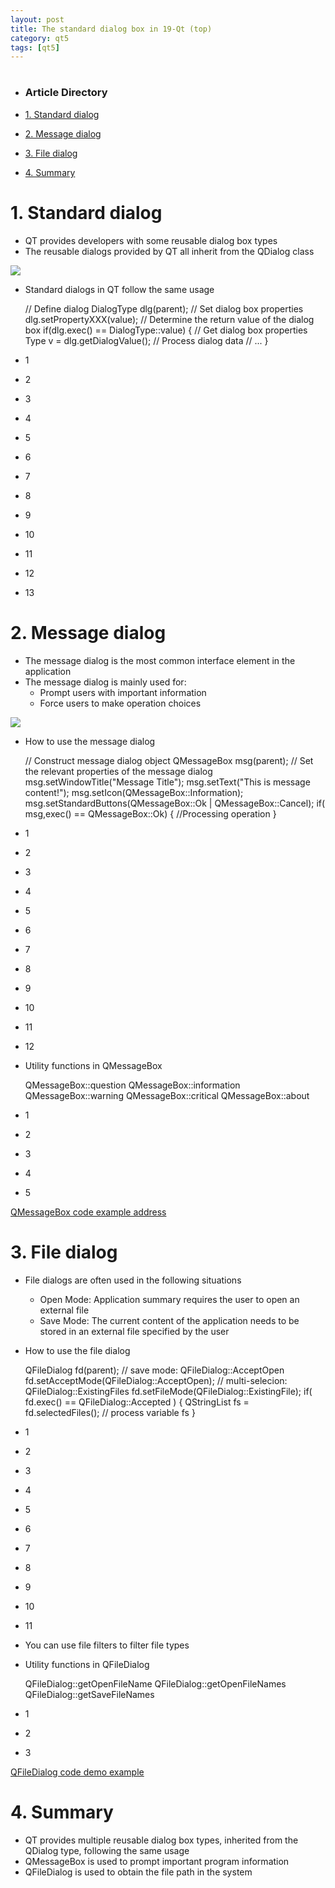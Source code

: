 ```yaml
---
layout: post
title: The standard dialog box in 19-Qt (top)
category: qt5
tags: [qt5]
---
```

# 

## 

* ### Article Directory

* [1\. Standard dialog](https://www.programmersought.com/article/40035434589/#1__1)
* [2\. Message dialog](https://www.programmersought.com/article/40035434589/#2__28)
* [3\. File dialog](https://www.programmersought.com/article/40035434589/#3__68)
* [4\. Summary](https://www.programmersought.com/article/40035434589/#4__102)

# 1\. Standard dialog

* QT provides developers with some reusable dialog box types
* The reusable dialogs provided by QT all inherit from the QDialog class

![ ](/md_blog/public/assets/2021-07-25/fc4b5de019ad7bdf3b7c614906b57861.png)

* Standard dialogs in QT follow the same usage
    
    // Define dialog DialogType dlg(parent); // Set dialog box properties dlg.setPropertyXXX(value); // Determine the return value of the dialog box if(dlg.exec() == DialogType::value) { 	 // Get dialog box properties 	Type v = dlg.getDialogValue(); 	 // Process dialog data 	// ... } 
    

* 1

* 2

* 3

* 4

* 5

* 6

* 7

* 8

* 9

* 10

* 11

* 12

* 13

# 2\. Message dialog

* The message dialog is the most common interface element in the application
* The message dialog is mainly used for:
  * Prompt users with important information
  * Force users to make operation choices

![ ](/md_blog/public/assets/2021-07-25/d0627c218003fdd35a44cfd02c08f9da.png)

* How to use the message dialog
    
    // Construct message dialog object QMessageBox msg(parent); // Set the relevant properties of the message dialog msg.setWindowTitle("Message Title"); msg.setText("This is message content!"); msg.setIcon(QMessageBox::Information); msg.setStandardButtons(QMessageBox::Ok | QMessageBox::Cancel); if( msg,exec() == QMessageBox::Ok) { 	 //Processing operation } 
    

* 1

* 2

* 3

* 4

* 5

* 6

* 7

* 8

* 9

* 10

* 11

* 12

* Utility functions in QMessageBox
    
    QMessageBox::question QMessageBox::information QMessageBox::warning QMessageBox::critical QMessageBox::about 
    

* 1

* 2

* 3

* 4

* 5

[QMessageBox code example address](https://github.com/164419653/QT/tree/master/19_Qt%E4%B8%AD%E7%9A%84%E6%A0%87%E5%87%86%E5%AF%B9%E8%AF%9D%E6%A1%86%E4%B8%8A/QMessageBox%E4%BB%A3%E7%A0%81%E7%A4%BA%E4%BE%8B)

# 3\. File dialog

* File dialogs are often used in the following situations
  * Open Mode: Application summary requires the user to open an external file
  * Save Mode: The current content of the application needs to be stored in an external file specified by the user
* How to use the file dialog
    
    QFileDialog fd(parent); // save mode: QFileDialog::AcceptOpen fd.setAcceptMode(QFileDialog::AcceptOpen); // multi-selecion: QFileDialog::ExistingFiles fd.setFileMode(QFileDialog::ExistingFile); if( fd.exec() == QFileDialog::Accepted ) { 	QStringList fs = fd.selectedFiles(); 	// process variable fs } 
    

* 1

* 2

* 3

* 4

* 5

* 6

* 7

* 8

* 9

* 10

* 11

* You can use file filters to filter file types
* Utility functions in QFileDialog
    
    QFileDialog::getOpenFileName QFileDialog::getOpenFileNames QFileDialog::getSaveFileNames 
    

* 1

* 2

* 3

[QFileDialog code demo example](https://github.com/164419653/QT/tree/master/19_Qt%E4%B8%AD%E7%9A%84%E6%A0%87%E5%87%86%E5%AF%B9%E8%AF%9D%E6%A1%86%E4%B8%8A/QFileDialog%E4%BB%A3%E7%A0%81%E7%A4%BA%E4%BE%8B)

# 4\. Summary

* QT provides multiple reusable dialog box types, inherited from the QDialog type, following the same usage
* QMessageBox is used to prompt important program information
* QFileDialog is used to obtain the file path in the system